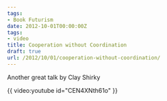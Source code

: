 ```yaml
---
tags:
- Book Futurism
date: 2012-10-01T00:00:00Z
tags:
- video
title: Cooperation without Coordination 
draft: true
url: /2012/10/01/cooperation-without-coordination/
---
```


Another great talk by Clay Shirky

{{ video:youtube id="CEN4XNth61o" }}
